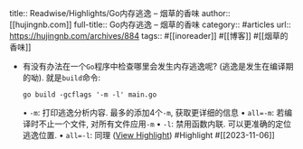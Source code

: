 title:: Readwise/Highlights/Go内存逃逸 – 烟草的香味
author:: [[hujingnb.com]]
full-title:: Go内存逃逸 – 烟草的香味
category:: #articles
url:: https://hujingnb.com/archives/884
tags:: #[[inoreader]] #[[博客]] #[[烟草的香味]]

- 有没有办法在一个`Go`程序中检查哪里会发生内存逃逸呢? (逃逸是发生在编译期的呦). 就是`build`命令:
  
  `go build -gcflags '-m -l' main.go`
  
  •   `-m`: 打印逃逸分析内容. 最多的添加4个`-m`, 获取更详细的信息
    •   `all=-m`: 若编译时不止一个文件, 对所有文件应用`-m`
  •   `-l`: 禁用函数内联. 可以更准确的定位逃逸位置.
    •   `all=-l`: 同理 ([View Highlight](https://read.readwise.io/read/01heh93g4h8qqdn7zy1wksttym)) #Highlight #[[2023-11-06]]